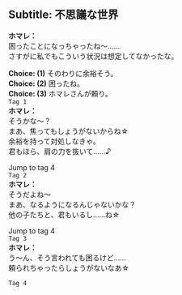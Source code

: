 # 

  
## Subtitle: 不思議な世界
  
**ホマレ：**  
困ったことになっちゃったね～……  
さすがに私でもこういう状況は想定してなかったな。  
  
**Choice: (1)**  そのわりに余裕そう。  
**Choice: (2)**  困ったね。  
**Choice: (3)**  ホマレさんが頼り。  
`Tag 1`  
**ホマレ：**  
そうかな～？  
まあ、焦ってもしょうがないからね☆  
余裕を持って対処しなきゃ。  
君もほら、肩の力を抜いて……♪  
  
Jump to tag 4  
`Tag 2`  
**ホマレ：**  
そうだよね～  
まあ、なるようになるんじゃないかな？  
他の子たちと、君もいるし……ね☆  
  
Jump to tag 4  
`Tag 3`  
**ホマレ：**  
う～ん、そう言われても困るけど……  
頼られちゃったらしょうがないなあ☆  
  
`Tag 4`  
